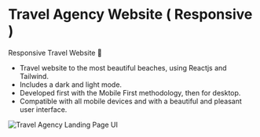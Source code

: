# Travel Agency Website ( Responsive )

Responsive Travel Website 🌊

* Travel website to the most beautiful beaches, using Reactjs and Tailwind.
* Includes a dark and light mode.
* Developed first with the Mobile First methodology, then for desktop.
* Compatible with all mobile devices and with a beautiful and pleasant user interface.

![Travel Agency Landing Page UI](https://github.com/user-attachments/assets/d776a6f0-f8e4-409e-9391-878ca7347ce5)
